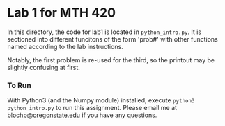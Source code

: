 # Lab 1 for MTH 420

In this directory, the code for lab1 is located in `python_intro.py`. It is sectioned into different funcitons of the form 'prob#' with other functions named according to the lab instructions. 

Notably, the first problem is re-used for the third, so the printout may be slightly confusing at first.

### To Run
With Python3 (and the Numpy module) installed, execute `python3 python_intro.py` to run this assignment. Please email me at blochp@oregonstate.edu if you have any questions.